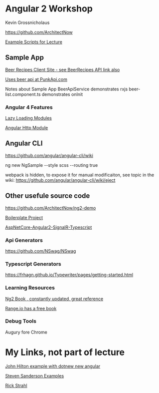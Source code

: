 # Angular 2 Workshop
Kevin Grossnicholaus


https://github.com/ArchitectNow

[Example Scripts for Lecture](https://github.com/ArchitectNow/ArchitectNow.Jumpstart.ModernWeb)

## Sample App

[Beer Recipes Client Site - see BeerRecipes API link also](https://github.com/ArchitectNow/ArchitectNow.BeerRecipes)

[Uses beer api at PunkApi.com](https://punkapi.com/)

Notes about Sample App
BeerApiService demonstrates rxjs
beer-list.component.ts demonstrates onInit

### Angular 4 Features 

[Lazy Loading Modules](https://angular.io/docs/ts/latest/guide/ngmodule.html#!#lazy-load)

[Angular Http Module](https://angular.io/docs/ts/latest/guide/server-communication.html)


## Angular CLI

https://github.com/angular/angular-cli/wiki

ng new NgSample --style scss --routing true

webpack is hidden, to expose it for manual modificaiton, see topic in the wiki:
https://github.com/angular/angular-cli/wiki/eject



## Other usefule source code

https://github.com/ArchitectNow/ng2-demo

[Boilerplate Project](https://github.com/kvgros/ArchitectNow.Boilerplate.Angular2.git)

[AspNetCore-Angular2-SignalR-Typescript](https://github.com/kvgros/ArchitectNow.Boilerplate.Angular2.git)

### Api Generators
https://github.com/NSwag/NSwag

### Typescript Generators

https://frhagn.github.io/Typewriter/pages/getting-started.html

### Learning Resources

[Ng2 Book , constantly updated, great reference](https://www.ng-book.com/2n/)

[Range.io has a free book](https://angular-2-training-book.rangle.io/)


### Debug Tools

Augury fore Chrome


# My Links, not part of lecture

[John Hilton example with dotnew new angular](https://jonhilton.net/2017/02/21/create-a-vs2017-angular-2-and-net-core-site-using-the-command-line/)

[Steven Sanderson Examples](https://jonhilton.net/2017/02/21/create-a-vs2017-angular-2-and-net-core-site-using-the-command-line/)

[Rick Strahl](https://weblog.west-wind.com/posts/2017/Mar/31/Updating-my-AlbumViewer-Sample-to-ASPNET-Core-11-and-Angular-4)